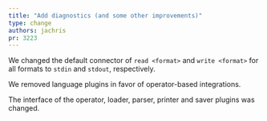 ```yaml
---
title: "Add diagnostics (and some other improvements)"
type: change
authors: jachris
pr: 3223
---
```


We changed the default connector of `read <format>` and `write <format>` for
all formats to `stdin` and `stdout`, respectively.

We removed language plugins in favor of operator-based integrations.

The interface of the operator, loader, parser, printer and saver plugins was
changed.
